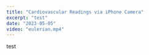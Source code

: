 ```yaml
---
title: "Cardiovascular Readings via iPhone Camera"
excerpt: "test"
date: "2023-05-05"
video: "eulerian.mp4"
---
```

test